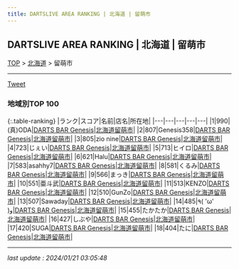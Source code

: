```yaml
---
title: DARTSLIVE AREA RANKING | 北海道 | 留萌市
---
```

## DARTSLIVE AREA RANKING | 北海道 | 留萌市

[TOP](/darts/rank/) > [北海道](/darts/rank/北海道/) > 留萌市

___

<a href="https://twitter.com/share?ref_src=twsrc%5Etfw" data-text="DARTSLIVE AREA RANKING | 北海道留萌市" class="twitter-share-button" data-via="DARTSLIVE" data-hashtags="DARTSLIVE" data-related="DARTSLIVE" data-show-count="false">Tweet</a>

### 地域別TOP 100

{:.table-ranking}
|ランク|スコア|名前|店名|所在地|
|---|---|---|---|---|
|1|990|(真)ODA|<a href="https://search.dartslive.com/jp/shop/e6007222f2e58c11fec1ae84bb28bd87">DARTS BAR Genesis</a>|<a href="/darts/rank/北海道/留萌市">北海道留萌市</a>|
|2|807|Genesis358|<a href="https://search.dartslive.com/jp/shop/e6007222f2e58c11fec1ae84bb28bd87">DARTS BAR Genesis</a>|<a href="/darts/rank/北海道/留萌市">北海道留萌市</a>|
|3|805|zio nine|<a href="https://search.dartslive.com/jp/shop/e6007222f2e58c11fec1ae84bb28bd87">DARTS BAR Genesis</a>|<a href="/darts/rank/北海道/留萌市">北海道留萌市</a>|
|4|723|じぇい|<a href="https://search.dartslive.com/jp/shop/e6007222f2e58c11fec1ae84bb28bd87">DARTS BAR Genesis</a>|<a href="/darts/rank/北海道/留萌市">北海道留萌市</a>|
|5|713|ヒイロ|<a href="https://search.dartslive.com/jp/shop/e6007222f2e58c11fec1ae84bb28bd87">DARTS BAR Genesis</a>|<a href="/darts/rank/北海道/留萌市">北海道留萌市</a>|
|6|621|Halu|<a href="https://search.dartslive.com/jp/shop/e6007222f2e58c11fec1ae84bb28bd87">DARTS BAR Genesis</a>|<a href="/darts/rank/北海道/留萌市">北海道留萌市</a>|
|7|583|asahhy7|<a href="https://search.dartslive.com/jp/shop/e6007222f2e58c11fec1ae84bb28bd87">DARTS BAR Genesis</a>|<a href="/darts/rank/北海道/留萌市">北海道留萌市</a>|
|8|581|くるみ|<a href="https://search.dartslive.com/jp/shop/e6007222f2e58c11fec1ae84bb28bd87">DARTS BAR Genesis</a>|<a href="/darts/rank/北海道/留萌市">北海道留萌市</a>|
|9|566|まっき|<a href="https://search.dartslive.com/jp/shop/e6007222f2e58c11fec1ae84bb28bd87">DARTS BAR Genesis</a>|<a href="/darts/rank/北海道/留萌市">北海道留萌市</a>|
|10|551|亜斗武|<a href="https://search.dartslive.com/jp/shop/e6007222f2e58c11fec1ae84bb28bd87">DARTS BAR Genesis</a>|<a href="/darts/rank/北海道/留萌市">北海道留萌市</a>|
|11|513|KENZO|<a href="https://search.dartslive.com/jp/shop/e6007222f2e58c11fec1ae84bb28bd87">DARTS BAR Genesis</a>|<a href="/darts/rank/北海道/留萌市">北海道留萌市</a>|
|12|510|GunZo|<a href="https://search.dartslive.com/jp/shop/e6007222f2e58c11fec1ae84bb28bd87">DARTS BAR Genesis</a>|<a href="/darts/rank/北海道/留萌市">北海道留萌市</a>|
|13|507|Sawaday|<a href="https://search.dartslive.com/jp/shop/e6007222f2e58c11fec1ae84bb28bd87">DARTS BAR Genesis</a>|<a href="/darts/rank/北海道/留萌市">北海道留萌市</a>|
|14|485|٩( &#x27;ω&#x27; )و|<a href="https://search.dartslive.com/jp/shop/e6007222f2e58c11fec1ae84bb28bd87">DARTS BAR Genesis</a>|<a href="/darts/rank/北海道/留萌市">北海道留萌市</a>|
|15|455|たかたか|<a href="https://search.dartslive.com/jp/shop/e6007222f2e58c11fec1ae84bb28bd87">DARTS BAR Genesis</a>|<a href="/darts/rank/北海道/留萌市">北海道留萌市</a>|
|16|427|しぶや|<a href="https://search.dartslive.com/jp/shop/e6007222f2e58c11fec1ae84bb28bd87">DARTS BAR Genesis</a>|<a href="/darts/rank/北海道/留萌市">北海道留萌市</a>|
|17|420|SUGA|<a href="https://search.dartslive.com/jp/shop/e6007222f2e58c11fec1ae84bb28bd87">DARTS BAR Genesis</a>|<a href="/darts/rank/北海道/留萌市">北海道留萌市</a>|
|18|404|たに|<a href="https://search.dartslive.com/jp/shop/e6007222f2e58c11fec1ae84bb28bd87">DARTS BAR Genesis</a>|<a href="/darts/rank/北海道/留萌市">北海道留萌市</a>|



___

_last update : 2024/01/21 03:05:48_


<script src="https://cdnjs.cloudflare.com/ajax/libs/jquery/3.6.1/jquery.min.js" integrity="sha512-aVKKRRi/Q/YV+4mjoKBsE4x3H+BkegoM/em46NNlCqNTmUYADjBbeNefNxYV7giUp0VxICtqdrbqU7iVaeZNXA==" crossorigin="anonymous" referrerpolicy="no-referrer"></script>
<script src="https://cdnjs.cloudflare.com/ajax/libs/jquery.tablesorter/2.31.3/js/jquery.tablesorter.min.js" integrity="sha512-qzgd5cYSZcosqpzpn7zF2ZId8f/8CHmFKZ8j7mU4OUXTNRd5g+ZHBPsgKEwoqxCtdQvExE5LprwwPAgoicguNg==" crossorigin="anonymous" referrerpolicy="no-referrer"></script>
<link rel="stylesheet" href="https://cdnjs.cloudflare.com/ajax/libs/jquery.tablesorter/2.31.3/css/theme.default.min.css" integrity="sha512-wghhOJkjQX0Lh3NSWvNKeZ0ZpNn+SPVXX1Qyc9OCaogADktxrBiBdKGDoqVUOyhStvMBmJQ8ZdMHiR3wuEq8+w==" crossorigin="anonymous" referrerpolicy="no-referrer" />
<script>
$(function() {
    $(".table-ranking").tablesorter({sortList:[[0, 0]]});
});
</script>

<script async src="https://platform.twitter.com/widgets.js" charset="utf-8"></script>